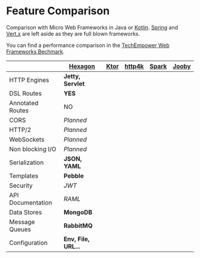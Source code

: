 
# Feature Comparison

Comparison with Micro Web Frameworks in Java or [Kotlin]. [Spring] and [Vert.x] are left aside as
they are full blown frameworks.

You can find a performance comparison in the [TechEmpower Web Frameworks Bechmark][benchmark]. 

|                 | [Hexagon]           | [Ktor] | [http4k] | [Spark] | [Jooby]
|-----------------|---------------------|--------|----------|---------|--------
|HTTP Engines     |**Jetty, Servlet**   |        |          |         |
|DSL Routes       |**YES**              |        |          |         |
|Annotated Routes |NO                   |        |          |         |
|CORS             |*Planned*            |        |          |         |
|HTTP/2           |*Planned*            |        |          |         |
|WebSockets       |*Planned*            |        |          |         |
|Non blocking I/O |*Planned*            |        |          |         |
|Serialization    |**JSON, YAML**       |        |          |         |
|Templates        |**Pebble**           |        |          |         |
|Security         |*JWT*                |        |          |         |
|API Documentation|*RAML*               |        |          |         |
|Data Stores      |**MongoDB**          |        |          |         |
|Message Queues   |**RabbitMQ**         |        |          |         |
|Configuration    |**Env, File, URL...**|        |          |         |

[Kotlin]: http://kotlinlang.org

[Spring]: https://spring.io
[Vert.x]: http://vertx.io
[benchmark]: https://www.techempower.com/benchmarks

[Hexagon]: http://hexagonkt.com
[Ktor]: http://ktor.io
[http4k]: http://http4k.org
[Spark]: http://sparkjava.com
[Jooby]: http://jooby.org
[Ratpack]: http://ratpack.io
